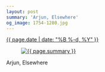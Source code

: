 ```yaml
---
layout: post
summary: 'Arjun, Elsewhere'
og_image: 1754-1280.jpg
---
```


<p>
 <time>
  <a href="/1754">
   {{ page.date | date: "%B %-d, %Y" }}
  </a>
 </time>
 <a href="/1754">
  <figure data-taken="3/4/2023">
   <img alt="{{ page.summary }}" sizes="(min-width: 700px) 50vw, calc(100vw - 2rem)" src="{{ site.assets_url }}/1754-640.jpg" srcset="{{ site.assets_url }}/1754-320.jpg 320w, {{ site.assets_url }}/1754-640.jpg 640w, {{ site.assets_url }}/1754-960.jpg 960w, {{ site.assets_url }}/1754-1280.jpg 1280w"/>
  </figure>
 </a>
 <span>
  Arjun, Elsewhere
 </span>
</p>
